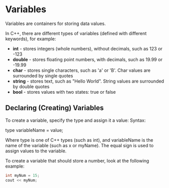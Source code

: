 # Variables

Variables are containers for storing data values.

In C++, there are different types of variables (defined with different keywords), for example:

- **int** - stores integers (whole numbers), without decimals, such as 123 or -123
- **double** - stores floating point numbers, with decimals, such as 19.99 or -19.99
- **char** - stores single characters, such as 'a' or 'B'. Char values are surrounded by single quotes
- **string** - stores text, such as "Hello World". String values are surrounded by double quotes
- **bool** - stores values with two states: true or false

## Declaring (Creating) Variables

To create a variable, specify the type and assign it a value:
Syntax:

type variableName = value;

Where type is one of C++ types (such as int), and variableName is the name of the variable (such as x or myName). The equal sign is used to assign values to the variable.

To create a variable that should store a number, look at the following example:

```cpp
int myNum = 15;
cout << myNum; 
```
